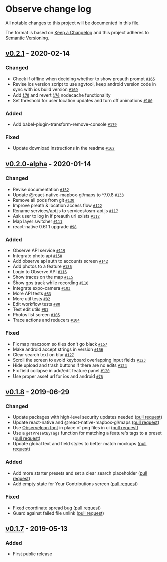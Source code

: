 # Observe change log

All notable changes to this project will be documented in this file.

The format is based on [Keep a Changelog](http://keepachangelog.com/) and this project adheres to [Semantic Versioning](http://semver.org/).

## [v0.2.1] - 2020-02-14

### Changed
- Check if offline when deciding whether to show preauth prompt [`#165`](https://github.com/developmentseed/observe/pull/165)
- Revise ios version script to use agvtool, keep android version code in sync with ios build version [`#169`](https://github.com/developmentseed/observe/pull/169)
- Add [`170`](https://github.com/developmentseed/observe/pull/170) and revert [`176`](https://github.com/developmentseed/observe/pull/176) nodecache functionality
- Set threshold for user location updates and turn off animations [`#180`](https://github.com/developmentseed/observe/pull/180)

### Added
- Add babel-plugin-transform-remove-console [`#179`](https://github.com/developmentseed/observe/pull/179)

### Fixed
- Update download instructions in the readme [`#162`](https://github.com/developmentseed/observe/pull/162)

## [v0.2.0-alpha] - 2020-01-14

### Changed
- Revise documentation [`#152`](https://github.com/developmentseed/observe/pull/152)
- Update @react-native-mapbox-gl/maps to ^7.0.8 [`#133`](https://github.com/developmentseed/observe/pull/133)
- Remove all pods from git [`#130`](https://github.com/developmentseed/observe/pull/130)
- Improve preath & location access flow [`#122`](https://github.com/developmentseed/observe/pull/122)
- Rename services/api.js to services/osm-api.js [`#117`](https://github.com/developmentseed/observe/pull/117)
- Ask user to log in if preauth url exists [`#112`](https://github.com/developmentseed/observe/pull/112)
- Map layer switcher [`#111`](https://github.com/developmentseed/observe/pull/111)
- react-native 0.61.1 upgrade [`#98`](https://github.com/developmentseed/observe/pull/98)

### Added
- Observe API service [`#119`](https://github.com/developmentseed/observe/pull/119)
- Integrate photo api [`#150`](https://github.com/developmentseed/observe/pull/150)
- Add observe api auth to accounts screen [`#142`](https://github.com/developmentseed/observe/pull/142)
- Add photos to a feature [`#136`](https://github.com/developmentseed/observe/pull/136)
- Login to Observe API [`#116`](https://github.com/developmentseed/observe/pull/116)
- Show traces on the map [`#115`](https://github.com/developmentseed/observe/pull/115)
- Show gps track while recording [`#110`](https://github.com/developmentseed/observe/pull/110)
- Integrate expo-camera [`#103`](https://github.com/developmentseed/observe/pull/103)
- More API tests [`#83`](https://github.com/developmentseed/observe/pull/83)
- More util tests [`#82`](https://github.com/developmentseed/observe/pull/82)
- Edit workflow tests [`#80`](https://github.com/developmentseed/observe/pull/80)
- Test edit utils [`#81`](https://github.com/developmentseed/observe/pull/81)
- Photos list screen [`#105`](https://github.com/developmentseed/observe/pull/105)
- Trace actions and reducers [`#104`](https://github.com/developmentseed/observe/pull/104)

### Fixed
- Fix map maxzoom so tiles don't go black [`#157`](https://github.com/developmentseed/observe/pull/157)
- Make android accept strings in version [`#156`](https://github.com/developmentseed/observe/pull/156)
- Clear search text on blur [`#127`](https://github.com/developmentseed/observe/pull/127)
- Scroll the screen to avoid keyboard overlapping input fields [`#123`](https://github.com/developmentseed/observe/pull/123)
- Hide upload and trash buttons if there are no edits [`#124`](https://github.com/developmentseed/observe/pull/124)
- Fix field collapse in add/edit feature panel [`#120`](https://github.com/developmentseed/observe/pull/120)
- Use proper asset url for ios and android [`#76`](https://github.com/developmentseed/observe/pull/76)

## [v0.1.8] - 2019-06-29

### Changed
- Update packages with high-level security updates needed ([pull request](https://github.com/developmentseed/observe/pull/38))
- Update react-native and @react-native-mapbox-gl/maps  ([pull request](https://github.com/developmentseed/observe/pull/47))
- Use [ObserveIcon font](https://github.com/developmentseed/observe-icon-font) in place of png files in ui ([pull request](https://github.com/developmentseed/observe/pull/59))
- Use a `getPresetByTags` function for matching a feature's tags to a preset ([pull request](https://github.com/developmentseed/observe/pull/59))
- Update global text and field styles to better match mockups ([pull request](https://github.com/developmentseed/observe/pull/58))

### Added
- Add more starter presets and set a clear search placeholder ([pull request](https://github.com/developmentseed/observe/pull/31))
- Add empty state for Your Contributions screen ([pull request](https://github.com/developmentseed/observe/pull/69))

### Fixed
- Fixed coordinate spread bug ([pull request](https://github.com/developmentseed/observe/pull/70))
- Guard against failed file unlink ([pull request](https://github.com/developmentseed/observe/pull/50))

## [v0.1.7] - 2019-05-13

### Added
- First public release

[Unreleased]: https://github.com/developmentseed/observe/compare/v0.2.1...HEAD
[v0.2.1]: https://github.com/developmentseed/observe/compare/v0.2.0-alpha...v0.2.1
[v0.2.0-alpha]: https://github.com/developmentseed/observe/compare/v0.1.8...v0.2.0-alpha
[v0.1.8]: https://github.com/developmentseed/observe/compare/v0.1.7...v0.1.8
[v0.1.7]: https://github.com/developmentseed/observe/compare/b7522e25f369fa9051e1b02cde40135ffacc755b...v0.1.7
